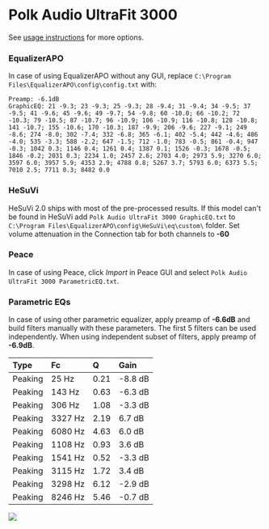 # Polk Audio UltraFit 3000
See [usage instructions](https://github.com/jaakkopasanen/AutoEq#usage) for more options.

### EqualizerAPO
In case of using EqualizerAPO without any GUI, replace `C:\Program Files\EqualizerAPO\config\config.txt`
with:
```
Preamp: -6.1dB
GraphicEQ: 21 -9.3; 23 -9.3; 25 -9.3; 28 -9.4; 31 -9.4; 34 -9.5; 37 -9.5; 41 -9.6; 45 -9.6; 49 -9.7; 54 -9.8; 60 -10.0; 66 -10.2; 72 -10.3; 79 -10.5; 87 -10.7; 96 -10.9; 106 -10.9; 116 -10.8; 128 -10.8; 141 -10.7; 155 -10.6; 170 -10.3; 187 -9.9; 206 -9.6; 227 -9.1; 249 -8.6; 274 -8.0; 302 -7.4; 332 -6.8; 365 -6.1; 402 -5.4; 442 -4.6; 486 -4.0; 535 -3.3; 588 -2.2; 647 -1.5; 712 -1.0; 783 -0.5; 861 -0.4; 947 -0.3; 1042 0.3; 1146 0.4; 1261 0.4; 1387 0.1; 1526 -0.3; 1678 -0.5; 1846 -0.2; 2031 0.3; 2234 1.0; 2457 2.6; 2703 4.0; 2973 5.9; 3270 6.0; 3597 6.0; 3957 5.9; 4353 2.9; 4788 0.8; 5267 3.7; 5793 6.0; 6373 5.5; 7010 2.5; 7711 0.3; 8482 0.0
```

### HeSuVi
HeSuVi 2.0 ships with most of the pre-processed results. If this model can't be found in HeSuVi add
`Polk Audio UltraFit 3000 GraphicEQ.txt` to `C:\Program Files\EqualizerAPO\config\HeSuVi\eq\custom\` folder.
Set volume attenuation in the Connection tab for both channels to **-60**

### Peace
In case of using Peace, click *Import* in Peace GUI and select `Polk Audio UltraFit 3000 ParametricEQ.txt`.

### Parametric EQs
In case of using other parametric equalizer, apply preamp of **-6.6dB** and build filters manually
with these parameters. The first 5 filters can be used independently.
When using independent subset of filters, apply preamp of **-6.9dB**.

| Type    | Fc      |    Q | Gain    |
|:--------|:--------|:-----|:--------|
| Peaking | 25 Hz   | 0.21 | -8.8 dB |
| Peaking | 143 Hz  | 0.63 | -6.3 dB |
| Peaking | 306 Hz  | 1.08 | -3.3 dB |
| Peaking | 3327 Hz | 2.19 | 6.7 dB  |
| Peaking | 6080 Hz | 4.63 | 6.0 dB  |
| Peaking | 1108 Hz | 0.93 | 3.6 dB  |
| Peaking | 1541 Hz | 0.52 | -3.3 dB |
| Peaking | 3115 Hz | 1.72 | 3.4 dB  |
| Peaking | 3298 Hz | 6.12 | -2.9 dB |
| Peaking | 8246 Hz | 5.46 | -0.7 dB |

![](https://raw.githubusercontent.com/jaakkopasanen/AutoEq/master/results/innerfidelity/sbaf-serious/Polk%20Audio%20UltraFit%203000/Polk%20Audio%20UltraFit%203000.png)